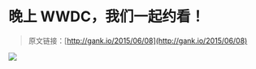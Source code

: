 # 晚上 WWDC，我们一起约看！

> 原文链接：[http://gank.io/2015/06/08](http://gank.io/2015/06/08)

![](http://ww1.sinaimg.cn/large/7a8aed7bgw1eswem6zx1mj20qo0hrwgs.jpg)

